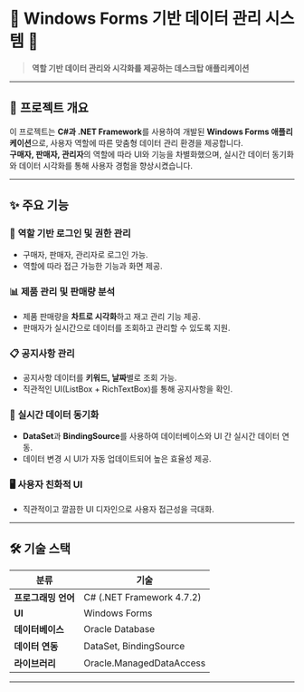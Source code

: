 # 🌟 Windows Forms 기반 데이터 관리 시스템 🌟

> **역할 기반 데이터 관리와 시각화를 제공하는 데스크탑 애플리케이션**

---

## 📌 프로젝트 개요
이 프로젝트는 **C#과 .NET Framework**를 사용하여 개발된 **Windows Forms 애플리케이션**으로, 사용자 역할에 따른 맞춤형 데이터 관리 환경을 제공합니다.  
**구매자, 판매자, 관리자**의 역할에 따라 UI와 기능을 차별화했으며, 실시간 데이터 동기화와 데이터 시각화를 통해 사용자 경험을 향상시켰습니다.

---

## ✨ 주요 기능
### 🎯 **역할 기반 로그인 및 권한 관리**
- 구매자, 판매자, 관리자로 로그인 가능.
- 역할에 따라 접근 가능한 기능과 화면 제공.

### 📊 **제품 관리 및 판매량 분석**
- 제품 판매량을 **차트로 시각화**하고 재고 관리 기능 제공.
- 판매자가 실시간으로 데이터를 조회하고 관리할 수 있도록 지원.

### 📋 **공지사항 관리**
- 공지사항 데이터를 **키워드, 날짜**별로 조회 가능.
- 직관적인 UI(ListBox + RichTextBox)를 통해 공지사항을 확인.

### 🔄 **실시간 데이터 동기화**
- **DataSet**과 **BindingSource**를 사용하여 데이터베이스와 UI 간 실시간 데이터 연동.
- 데이터 변경 시 UI가 자동 업데이트되어 높은 효율성 제공.

### 🖥 **사용자 친화적 UI**
- 직관적이고 깔끔한 UI 디자인으로 사용자 접근성을 극대화.

---

## 🛠 기술 스택
| **분류**         | **기술**                       |
|-------------------|--------------------------------|
| **프로그래밍 언어** | C# (.NET Framework 4.7.2)       |
| **UI**           | Windows Forms                 |
| **데이터베이스**   | Oracle Database               |
| **데이터 연동**    | DataSet, BindingSource        |
| **라이브러리**     | Oracle.ManagedDataAccess      |

---
